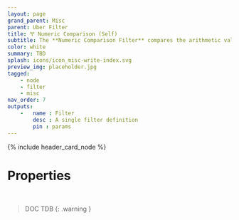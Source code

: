 ```yaml
---
layout: page
grand_parent: Misc
parent: Uber Filter
title: 🝖 Numeric Comparison (Self)
subtitle: The **Numeric Comparison Filter** compares the arithmetic value of two attributes
color: white
summary: TBD
splash: icons/icon_misc-write-index.svg
preview_img: placeholder.jpg
tagged: 
    - node
    - filter
    - misc
nav_order: 7
outputs:
    -   name : Filter
        desc : A single filter definition
        pin : params
---
```


{% include header_card_node %}

# Properties
<br>

> DOC TDB
{: .warning }